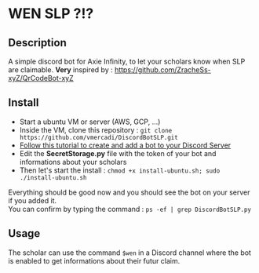 # WEN SLP ?!?

## Description

A simple discord bot for Axie Infinity, to let your scholars know when SLP are claimable.
**Very** inspired by : https://github.com/ZracheSs-xyZ/QrCodeBot-xyZ

## Install

- Start a ubuntu VM or server (AWS, GCP, ...)
- Inside the VM, clone this repository : `git clone https://github.com/vmercadi/DiscordBotSLP.git`
- [Follow this tutorial to create and add a bot to your Discord Server](https://discordpy.readthedocs.io/en/stable/discord.html)
- Edit the **SecretStorage.py** file with the token of your bot and informations about your scholars
- Then let's start the install : `chmod +x install-ubuntu.sh; sudo ./install-ubuntu.sh`

Everything should be good now and you should see the bot on your server if you added it.  
You can confirm by typing the command : `ps -ef | grep DiscordBotSLP.py` 

## Usage

The scholar can use the command `$wen` in a Discord channel where the bot is enabled to get informations about their futur claim.
